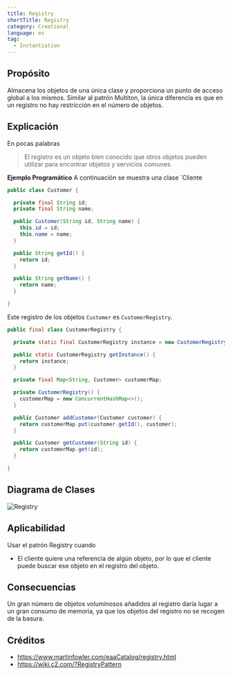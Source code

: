 ```yaml
---
title: Registry
shortTitle: Registry
category: Creational
language: es
tag:
  - Instantiation
---
```


## Propósito

Almacena los objetos de una única clase y proporciona un punto de acceso global a los mismos.
Similar al patrón Multiton, la única diferencia es que en un registro no hay restricción en el número de objetos.

## Explicación

En pocas palabras

> El registro es un objeto bien conocido que otros objetos pueden utilizar para encontrar objetos y servicios comunes.

**Ejemplo Programático**
A continuación se muestra una clase `Cliente

```java
public class Customer {

  private final String id;
  private final String name;

  public Customer(String id, String name) {
    this.id = id;
    this.name = name;
  }

  public String getId() {
    return id;
  }

  public String getName() {
    return name;
  }

}
```

Este registro de los objetos `Customer` es `CustomerRegistry`.

```java
public final class CustomerRegistry {

  private static final CustomerRegistry instance = new CustomerRegistry();

  public static CustomerRegistry getInstance() {
    return instance;
  }

  private final Map<String, Customer> customerMap;

  private CustomerRegistry() {
    customerMap = new ConcurrentHashMap<>();
  }

  public Customer addCustomer(Customer customer) {
    return customerMap.put(customer.getId(), customer);
  }

  public Customer getCustomer(String id) {
    return customerMap.get(id);
  }

}
```

## Diagrama de Clases

![Registry](./etc/registry.png "Registry pattern diagrama de clases")

## Aplicabilidad

Usar el patrón Registry cuando

* El cliente quiere una referencia de algún objeto, por lo que el cliente puede buscar ese objeto en el registro del
  objeto.

## Consecuencias

Un gran número de objetos voluminosos añadidos al registro daría lugar a un gran consumo de memoria, ya que los objetos
del registro no se recogen de la basura.

## Créditos

* https://www.martinfowler.com/eaaCatalog/registry.html
* https://wiki.c2.com/?RegistryPattern
